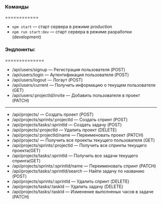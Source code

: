 ### Команды

============

- `npm start` &mdash; старт сервера в режиме production
- `npm run start:dev` &mdash; старт сервера в режиме разработки (development)

### Эндпоинты:

==============

- /api/users/signup &mdash; Регистрация пользователя (POST)
- /api/users/login &mdash; Аутентификация пользователя (POST)
- /api/users/logout &mdash; Логаут (POST)
- /api/users/current &mdash; Получить информацию о текущем пользователе (GET)
- /api/users/:projectId/invite &mdash; Добавить пользователя в проект (PATCH)

---

- /api/projects/ &mdash; Создать проект (POST)
- /api/projects/sprints/:projectId &mdash; Создать спринт (POST)
- /api/projects/tasks/:sprintId &mdash; Создать задачу (POST)
- /api/projects/:projectId &mdash; Удалить проект (DELETE)
- /api/projects/:projectId/name &mdash; Переименовать проект (PATCH)
- /api/projects/ &mdash; Получить все проекты текущего пользователя (GET)
- /api/projects/sprints/:projectId &mdash; Получить все спринты текущего
  проекта(GET)
- /api/projects/tasks/:sprintId &mdash; Получить все задачи текущего
  спринта(GET)
- /api/projects/sprints/:sprintId/name &mdash; Переименовать спринт (PATCH)
- /api/projects/tasks/:sprintId/search &mdash; Найти задачу по названию (POST)
- /api/projects/sprints/:sprintId &mdash; Удалить спринт (DELETE)
- /api/projects/tasks/:taskId &mdash; Удалить задачу (DELETE)
- /api/projects/tasks/:taskId &mdash; Изменение выполненых часов в задаче
  (PATCH)
